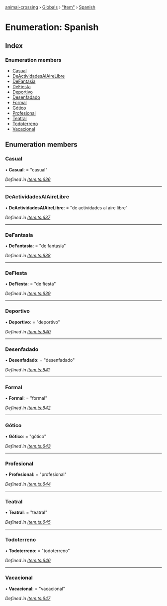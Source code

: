 [animal-crossing](../README.md) › [Globals](../globals.md) › ["Item"](../modules/_item_.md) › [Spanish](_item_.spanish.md)

# Enumeration: Spanish

## Index

### Enumeration members

* [Casual](_item_.spanish.md#casual)
* [DeActividadesAlAireLibre](_item_.spanish.md#deactividadesalairelibre)
* [DeFantasía](_item_.spanish.md#defantasía)
* [DeFiesta](_item_.spanish.md#defiesta)
* [Deportivo](_item_.spanish.md#deportivo)
* [Desenfadado](_item_.spanish.md#desenfadado)
* [Formal](_item_.spanish.md#formal)
* [Gótico](_item_.spanish.md#gótico)
* [Profesional](_item_.spanish.md#profesional)
* [Teatral](_item_.spanish.md#teatral)
* [Todoterreno](_item_.spanish.md#todoterreno)
* [Vacacional](_item_.spanish.md#vacacional)

## Enumeration members

###  Casual

• **Casual**: = "casual"

*Defined in [Item.ts:636](https://github.com/Norviah/animal-crossing/blob/caec6ad/module/types/Item.ts#L636)*

___

###  DeActividadesAlAireLibre

• **DeActividadesAlAireLibre**: = "de actividades al aire libre"

*Defined in [Item.ts:637](https://github.com/Norviah/animal-crossing/blob/caec6ad/module/types/Item.ts#L637)*

___

###  DeFantasía

• **DeFantasía**: = "de fantasía"

*Defined in [Item.ts:638](https://github.com/Norviah/animal-crossing/blob/caec6ad/module/types/Item.ts#L638)*

___

###  DeFiesta

• **DeFiesta**: = "de fiesta"

*Defined in [Item.ts:639](https://github.com/Norviah/animal-crossing/blob/caec6ad/module/types/Item.ts#L639)*

___

###  Deportivo

• **Deportivo**: = "deportivo"

*Defined in [Item.ts:640](https://github.com/Norviah/animal-crossing/blob/caec6ad/module/types/Item.ts#L640)*

___

###  Desenfadado

• **Desenfadado**: = "desenfadado"

*Defined in [Item.ts:641](https://github.com/Norviah/animal-crossing/blob/caec6ad/module/types/Item.ts#L641)*

___

###  Formal

• **Formal**: = "formal"

*Defined in [Item.ts:642](https://github.com/Norviah/animal-crossing/blob/caec6ad/module/types/Item.ts#L642)*

___

###  Gótico

• **Gótico**: = "gótico"

*Defined in [Item.ts:643](https://github.com/Norviah/animal-crossing/blob/caec6ad/module/types/Item.ts#L643)*

___

###  Profesional

• **Profesional**: = "profesional"

*Defined in [Item.ts:644](https://github.com/Norviah/animal-crossing/blob/caec6ad/module/types/Item.ts#L644)*

___

###  Teatral

• **Teatral**: = "teatral"

*Defined in [Item.ts:645](https://github.com/Norviah/animal-crossing/blob/caec6ad/module/types/Item.ts#L645)*

___

###  Todoterreno

• **Todoterreno**: = "todoterreno"

*Defined in [Item.ts:646](https://github.com/Norviah/animal-crossing/blob/caec6ad/module/types/Item.ts#L646)*

___

###  Vacacional

• **Vacacional**: = "vacacional"

*Defined in [Item.ts:647](https://github.com/Norviah/animal-crossing/blob/caec6ad/module/types/Item.ts#L647)*
